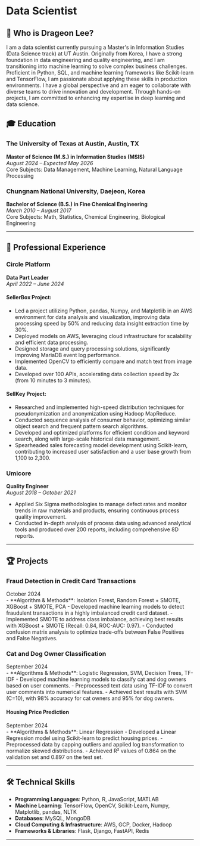 # Data Scientist

## 👋 Who is Drageon Lee?

<p class="justified-text">
I am a data scientist currently pursuing a Master's in Information Studies (Data Science track) at UT Austin. Originally from Korea, I have a strong foundation in data engineering and quality engineering, and I am transitioning into machine learning to solve complex business challenges. Proficient in Python, SQL, and machine learning frameworks like Scikit-learn and TensorFlow, I am passionate about applying these skills in production environments. I have a global perspective and am eager to collaborate with diverse teams to drive innovation and development. Through hands-on projects, I am committed to enhancing my expertise in deep learning and data science.
</p>

## 🎓 Education

### **The University of Texas at Austin, Austin, TX**  
**Master of Science (M.S.) in Information Studies (MSIS)**  
*August 2024 – Expected May 2026*  
Core Subjects: Data Management, Machine Learning, Natural Language Processing

### **Chungnam National University, Daejeon, Korea**  
**Bachelor of Science (B.S.) in Fine Chemical Engineering**  
*March 2010 – August 2017*  
Core Subjects: Math, Statistics, Chemical Engineering, Biological Engineering

---

## 💼 Professional Experience

### **Circle Platform**  
**Data Part Leader**  
*April 2022 – June 2024*

#### SellerBox Project:
- Led a project utilizing Python, pandas, Numpy, and Matplotlib in an AWS environment for data analysis and visualization, improving data processing speed by 50% and reducing data insight extraction time by 30%.
- Deployed models on AWS, leveraging cloud infrastructure for scalability and efficient data processing.
- Designed storage and query processing solutions, significantly improving MariaDB event log performance.
- Implemented OpenCV to efficiently compare and match text from image data.
- Developed over 100 APIs, accelerating data collection speed by 3x (from 10 minutes to 3 minutes).

#### SellKey Project:
- Researched and implemented high-speed distribution techniques for pseudonymization and anonymization using Hadoop MapReduce.
- Conducted sequence analysis of consumer behavior, optimizing similar object search and frequent pattern search algorithms.
- Developed and optimized platforms for efficient condition and keyword search, along with large-scale historical data management.
- Spearheaded sales forecasting model development using Scikit-learn, contributing to increased user satisfaction and a user base growth from 1,100 to 2,300.

### **Umicore**  
**Quality Engineer**  
*August 2018 – October 2021*
- Applied Six Sigma methodologies to manage defect rates and monitor trends in raw materials and products, ensuring continuous process quality improvement.
- Conducted in-depth analysis of process data using advanced analytical tools and produced over 200 reports, including comprehensive 8D reports.

---

## 🏆 Projects

<div class="left-right">
    <h3 class="project-title">Fraud Detection in Credit Card Transactions</h4>
    <span class="project-date">October 2024</span>
</div>
- **Algorithm & Methods**: Isolation Forest, Random Forest + SMOTE, XGBoost + SMOTE, PCA  
- Developed machine learning models to detect fraudulent transactions in a highly imbalanced credit card dataset.
- Implemented SMOTE to address class imbalance, achieving best results with XGBoost + SMOTE (Recall: 0.84, ROC-AUC: 0.97).
- Conducted confusion matrix analysis to optimize trade-offs between False Positives and False Negatives.

<div class="left-right">
    <h3 class="project-title">Cat and Dog Owner Classification</h4>
    <span class="project-date">September 2024</span>
</div>
- **Algorithms & Methods**: Logistic Regression, SVM, Decision Trees, TF-IDF  
- Developed machine learning models to classify cat and dog owners based on user comments.
- Preprocessed text data using TF-IDF to convert user comments into numerical features.
- Achieved best results with SVM (C=10), with 98% accuracy for cat owners and 95% for dog owners.

<div class="left-right">
    <h4 class="project-title">Housing Price Prediction</h4>
    <span class="project-date">September 2024</span>
</div>
- **Algorithms & Methods**: Linear Regression
- Developed a Linear Regression model using Scikit-learn to predict housing prices.
- Preprocessed data by capping outliers and applied log transformation to normalize skewed distributions.
- Achieved R² values of 0.864 on the validation set and 0.897 on the test set.

---

## 🛠 Technical Skills
- **Programming Languages**: Python, R, JavaScript, MATLAB
- **Machine Learning**: TensorFlow, OpenCV, Scikit-Learn, Numpy, Matplotlib, pandas, NLTK
- **Databases**: MySQL, MongoDB
- **Cloud Computing & Infrastructure**: AWS, GCP, Docker, Hadoop
- **Frameworks & Libraries**: Flask, Django, FastAPI, Redis

---